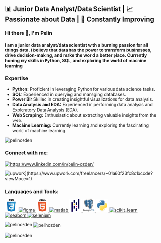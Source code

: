 
## 📊 Junior Data Analyst/Data Scientist | 📈 Passionate about Data | 🌱 Constantly Improving

### Hi there 👋, I'm Pelin
#### I am a junior data analyst/data scientist with a burning passion for all things data. I believe that data has the power to transform businesses, drive decision-making, and make the world a better place. Currently honing my skills in Python, SQL, and exploring the world of machine learning.

### Expertise
- **Python:** Proficient in leveraging Python for various data science tasks.
- **SQL:** Experienced in querying and managing databases.
- **Power BI:** Skilled in creating insightful visualizations for data analysis.
- **Data Analysis and EDA:** Experienced in performing data analysis and Exploratory Data Analysis (EDA).
- **Web Scraping:** Enthusiastic about extracting valuable insights from the web.
- **Machine Learning:** Currently learning and exploring the fascinating world of machine learning.

<p align="left"> <img src="https://komarev.com/ghpvc/?username=pelinozden&label=Profile%20views&color=0e75b6&style=flat" alt="pelinozden" /> </p>

<h3 align="left">Connect with me:</h3> 
<p align="left">
<a href="https://www.linkedin.com/in/pelin-ozden/" target="blank"><img align="center" src="https://raw.githubusercontent.com/rahuldkjain/github-profile-readme-generator/master/src/images/icons/Social/linked-in-alt.svg" alt="https://www.linkedin.com/in/pelin-ozden/" height="30" width="40" /></a>
</p>
<img src='https://cdn.jsdelivr.net/npm/simple-icons@3.0.1/icons/upwork.svg' alt='upwork' height='40'>](https://www.upwork.com/freelancers/~01a60f23fc8c1bccde?viewMode=1)

<h3 align="left">Languages and Tools:</h3>
<p align="left"> <a href="https://www.w3schools.com/css/" target="_blank" rel="noreferrer"> <img src="https://raw.githubusercontent.com/devicons/devicon/master/icons/css3/css3-original-wordmark.svg" alt="css3" width="40" height="40"/> </a> <a href="https://www.figma.com/" target="_blank" rel="noreferrer"> <img src="https://www.vectorlogo.zone/logos/figma/figma-icon.svg" alt="figma" width="40" height="40"/> </a> <a href="https://www.w3.org/html/" target="_blank" rel="noreferrer"> <img src="https://raw.githubusercontent.com/devicons/devicon/master/icons/html5/html5-original-wordmark.svg" alt="html5" width="40" height="40"/> </a> <a href="https://www.mathworks.com/" target="_blank" rel="noreferrer"> <img src="https://upload.wikimedia.org/wikipedia/commons/2/21/Matlab_Logo.png" alt="matlab" width="40" height="40"/> </a> <a href="https://pandas.pydata.org/" target="_blank" rel="noreferrer"> <img src="https://raw.githubusercontent.com/devicons/devicon/2ae2a900d2f041da66e950e4d48052658d850630/icons/pandas/pandas-original.svg" alt="pandas" width="40" height="40"/> </a> <a href="https://www.postgresql.org" target="_blank" rel="noreferrer"> <img src="https://raw.githubusercontent.com/devicons/devicon/master/icons/postgresql/postgresql-original-wordmark.svg" alt="postgresql" width="40" height="40"/> </a> <a href="https://www.python.org" target="_blank" rel="noreferrer"> <img src="https://raw.githubusercontent.com/devicons/devicon/master/icons/python/python-original.svg" alt="python" width="40" height="40"/> </a> <a href="https://scikit-learn.org/" target="_blank" rel="noreferrer"> <img src="https://upload.wikimedia.org/wikipedia/commons/0/05/Scikit_learn_logo_small.svg" alt="scikit_learn" width="40" height="40"/> </a> <a href="https://seaborn.pydata.org/" target="_blank" rel="noreferrer"> <img src="https://seaborn.pydata.org/_images/logo-mark-lightbg.svg" alt="seaborn" width="40" height="40"/> </a> <a href="https://www.selenium.dev" target="_blank" rel="noreferrer"> <img src="https://raw.githubusercontent.com/detain/svg-logos/780f25886640cef088af994181646db2f6b1a3f8/svg/selenium-logo.svg" alt="selenium" width="40" height="40"/> </a> </p>

<p><img align="left" src="https://github-readme-stats.vercel.app/api/top-langs?username=pelinozden&show_icons=true&locale=en&layout=compact" alt="pelinozden" /></p>

<p>&nbsp;<img align="center" src="https://github-readme-stats.vercel.app/api?username=pelinozden&show_icons=true&locale=en" alt="pelinozden" /></p>

<p><img align="center" src="https://github-readme-streak-stats.herokuapp.com/?user=pelinozden&" alt="pelinozden" /></p>


<!--
**pelinozden/pelinozden** is a ✨ _special_ ✨ repository because its `README.md` (this file) appears on your GitHub profile.

Here are some ideas to get you started:

- 🔭 I’m currently working on ...
- 🌱 I’m currently learning ...
- 👯 I’m looking to collaborate on ...
- 🤔 I’m looking for help with ...
- 💬 Ask me about ...
- 📫 How to reach me: ...
- 😄 Pronouns: ...
- ⚡ Fun fact: ...
-->
